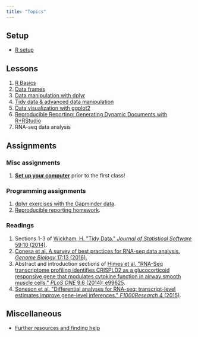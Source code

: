 ```yaml
---
title: "Topics"
---
```


## Setup

- [R setup](setup-r.html)

## Lessons

1. [R Basics](r-basics.html)
1. [Data frames](r-dataframes.html)
1. [Data manipulation with dplyr](r-dplyr.html)
1. [Tidy data & advanced data manipulation](r-tidy.html)
1. [Data visualization with ggplot2](r-ggplot2.html)
1. [Reproducible Reporting: Generating Dynamic Documents with R+RStudio](r-repres.html)
1. RNA-seq data analysis


## Assignments

### Misc assignments

1. [**Set up your computer**](setup-r.html) prior to the first class!

### Programming assignments

1. [dplyr exercises with the Gapminder data](r-hw-dplyr.html).
1. [Reproducible reporting homework](r-hw-repres.html).

### Readings

1. Sections 1-3 of [Wickham, H. "Tidy Data." _Journal of Statistical Software_ 59:10 (2014)](http://www.jstatsoft.org/article/view/v059i10/v59i10.pdf).
1. [Conesa et al. A survey of best practices for RNA-seq data analysis. _Genome Biology_ 17:13 (2016).](http://genomebiology.biomedcentral.com/articles/10.1186/s13059-016-0881-8)
1. Abstract and introduction sections of [Himes et al. "RNA-Seq transcriptome profiling identifies CRISPLD2 as a glucocorticoid responsive gene that modulates cytokine function in airway smooth muscle cells." _PLoS ONE_ 9.6 (2014): e99625](http://journals.plos.org/plosone/article?id=10.1371/journal.pone.0099625).
1. [Soneson et al. "Differential analyses for RNA-seq: transcript-level estimates improve gene-level inferences." _F1000Research_ 4 (2015)](http://f1000research.com/articles/4-1521/v1).

## Miscellaneous

- [Further resources and finding help](help.html)
